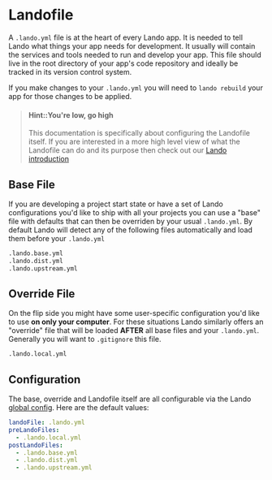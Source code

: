 Landofile
=========

A `.lando.yml` file is at the heart of every Lando app. It is needed to tell Lando what things your app needs for development. It usually will contain the services and tools needed to run and develop your app. This file should live in the root directory of your app's code repository and ideally be tracked in its version control system.

If you make changes to your `.lando.yml` you will need to `lando rebuild` your app for those changes to be applied.

> #### Hint::You're low, go high
>
> This documentation is specifically about configuring the Landofile itself. If you are interested in a more high level view of what the Landofile can do and its purpose then check out our [Lando introduction](./../started.md)

Base File
---------

If you are developing a project start state or have a set of Lando configurations you'd like to ship with all your projects you can use a "base" file with defaults that can then be overriden by your usual `.lando.yml`. By default Lando will detect any of the following files automatically and load them before your `.lando.yml`

```bash
.lando.base.yml
.lando.dist.yml
.lando.upstream.yml
```

Override File
-------------

On the flip side you might have some user-specific configuration you'd like to use **on only your computer**. For these situations Lando similarly offers an "override" file that will be loaded **AFTER** all base files and your `.lando.yml`. Generally you will want to `.gitignore` this file.

```bash
.lando.local.yml
```

Configuration
-------------

The base, override and Landofile itself are all configurable via the Lando [global config](./config.md). Here are the default values:

```yaml
landoFile: .lando.yml
preLandoFiles:
  - .lando.local.yml
postLandoFiles:
  - .lando.base.yml
  - .lando.dist.yml
  - .lando.upstream.yml
```
